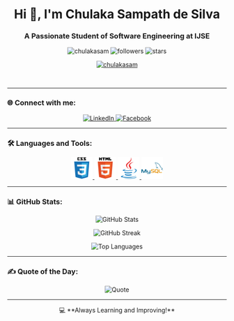 <h1 align="center">Hi 👋, I'm Chulaka Sampath de Silva</h1>
<h3 align="center">A Passionate Student of Software Engineering at IJSE</h3>

<p align="center">
  <img src="https://komarev.com/ghpvc/?username=chulakasam&label=Profile%20views&color=brightgreen&style=flat" alt="chulakasam" />
  <img src="https://img.shields.io/github/followers/chulakasam?label=Followers&style=social" alt="followers" />
  <img src="https://img.shields.io/github/stars/chulakasam?label=Stars" alt="stars" />
</p>

<p align="center"> 
  <a href="https://github.com/ryo-ma/github-profile-trophy"><img src="https://github-profile-trophy.vercel.app/?username=chulakasam&theme=darkhub&no-frame=true&row=1&column=6" alt="chulakasam" /></a> 
</p>

<p align="center">
  <a href="https://twitter.com/" target="blank">
    <img src="https://img.shields.io/twitter/follow/?logo=twitter&style=for-the-badge" alt="" />
  </a>
</p>

---

### 🌐 **Connect with me**:
<p align="center">
  <a href="https://linkedin.com/in/chulaka-sampath" target="_blank">
    <img src="https://img.shields.io/badge/LinkedIn-%230077B5.svg?style=for-the-badge&logo=linkedin&logoColor=white" alt="LinkedIn"/>
  </a>
  <a href="https://fb.com/chulaka.sampath" target="_blank">
    <img src="https://img.shields.io/badge/Facebook-%231877F2.svg?style=for-the-badge&logo=facebook&logoColor=white" alt="Facebook"/>
  </a>
</p>

---

### 🛠️ **Languages and Tools**:
<p align="center">
  <a href="https://www.w3schools.com/css/" target="_blank">
    <img src="https://raw.githubusercontent.com/devicons/devicon/master/icons/css3/css3-original-wordmark.svg" alt="css3" width="50" height="50"/> 
  </a> 
  <a href="https://www.w3.org/html/" target="_blank">
    <img src="https://raw.githubusercontent.com/devicons/devicon/master/icons/html5/html5-original-wordmark.svg" alt="html5" width="50" height="50"/> 
  </a> 
  <a href="https://www.java.com" target="_blank">
    <img src="https://raw.githubusercontent.com/devicons/devicon/master/icons/java/java-original.svg" alt="java" width="50" height="50"/> 
  </a> 
  <a href="https://www.mysql.com/" target="_blank">
    <img src="https://raw.githubusercontent.com/devicons/devicon/master/icons/mysql/mysql-original-wordmark.svg" alt="mysql" width="50" height="50"/> 
  </a> 
</p>

---

### 📊 **GitHub Stats**:
<p align="center">
  <img src="https://github-readme-stats.vercel.app/api?username=chulakasam&show_icons=true&theme=tokyonight" alt="GitHub Stats" width="50%" />
</p>

<p align="center">
  <img src="https://github-readme-streak-stats.herokuapp.com/?user=chulakasam&theme=radical" alt="GitHub Streak" width="50%" />
</p>

<p align="center">
  <img src="https://github-readme-stats.vercel.app/api/top-langs/?username=chulakasam&layout=compact&theme=highcontrast" alt="Top Languages" width="50%" />
</p>

---

### ✍️ **Quote of the Day**:
<p align="center">
  <img src="https://quotes-github-readme.vercel.app/api?type=horizontal&theme=tokyonight" alt="Quote" />
</p>

---

<p align="center">💻 **Always Learning and Improving!**</p>
